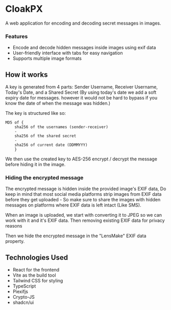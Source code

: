 # CloakPX

A web application for encoding and decoding secret messages in images.

### Features

- Encode and decode hidden messages inside images using exif data
- User-friendly interface with tabs for easy navigation
- Supports multiple image formats

## How it works

A key is generated from 4 parts: Sender Username, Receiver Username, Today's
Date, and a Shared Secret (By using today's date we add a soft expiry date for
messages. however it would not be hard to bypass if you know the date of when
the message was hidden.)

The key is structured like so:

```plaintext
MD5 of {
	sha256 of the usernames (sender-receiver)
	-
	sha256 of the shared secret
	-
	sha256 of current date (DDMMYYY)
	}
```

We then use the created key to AES-256 encrypt / decrypt the message before
hiding it in the image.

### Hiding the encrypted message

The encrypted message is hidden inside the provided image's EXIF data, Do keep
in mind that most social media platforms strip images from EXIF data before they
get uploaded - So make sure to share the images with hidden messages on
platforms where EXIF data is left intact (Like SMS).

When an image is uploaded, we start with converting it to JPEG so we can work
with it and it's EXIF data. Then removing existing EXIF data for privacy reasons

Then we hide the encrypted message in the "LensMake" EXIF data property.

## Technologies Used

- React for the frontend
- Vite as the build tool
- Tailwind CSS for styling
- TypeScript
- Piexifjs
- Crypto-JS
- shadcn/ui
